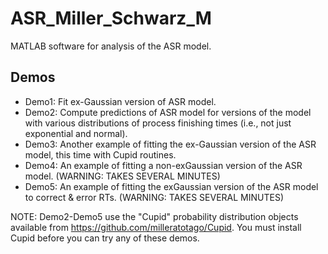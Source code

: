 # ASR_Miller_Schwarz_M
MATLAB software for analysis of the ASR model.

## Demos

* Demo1: Fit ex-Gaussian version of ASR model.
* Demo2: Compute predictions of ASR model for versions of the model with various distributions of process finishing times (i.e., not just exponential and normal).
* Demo3: Another example of fitting the ex-Gaussian version of the ASR model, this time with Cupid routines.
* Demo4: An example of fitting a non-exGaussian version of the ASR model.  (WARNING: TAKES SEVERAL MINUTES)
* Demo5: An example of fitting the exGaussian version of the ASR model to correct & error RTs.  (WARNING: TAKES SEVERAL MINUTES)

NOTE: Demo2-Demo5 use the "Cupid" probability distribution objects available from https://github.com/milleratotago/Cupid. You must install Cupid before you can try any of these demos.
